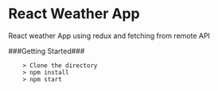# React Weather App
React weather App using redux and fetching from remote API

###Getting Started###

```
	> Clone the directory
	> npm install
	> npm start
```

